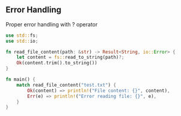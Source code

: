 ## Error Handling
Proper error handling with ? operator
```rust
use std::fs;
use std::io;

fn read_file_content(path: &str) -> Result<String, io::Error> {
    let content = fs::read_to_string(path)?;
    Ok(content.trim().to_string())
}

fn main() {
    match read_file_content("test.txt") {
        Ok(content) => println!("File content: {}", content),
        Err(e) => println!("Error reading file: {}", e),
    }
}
```
